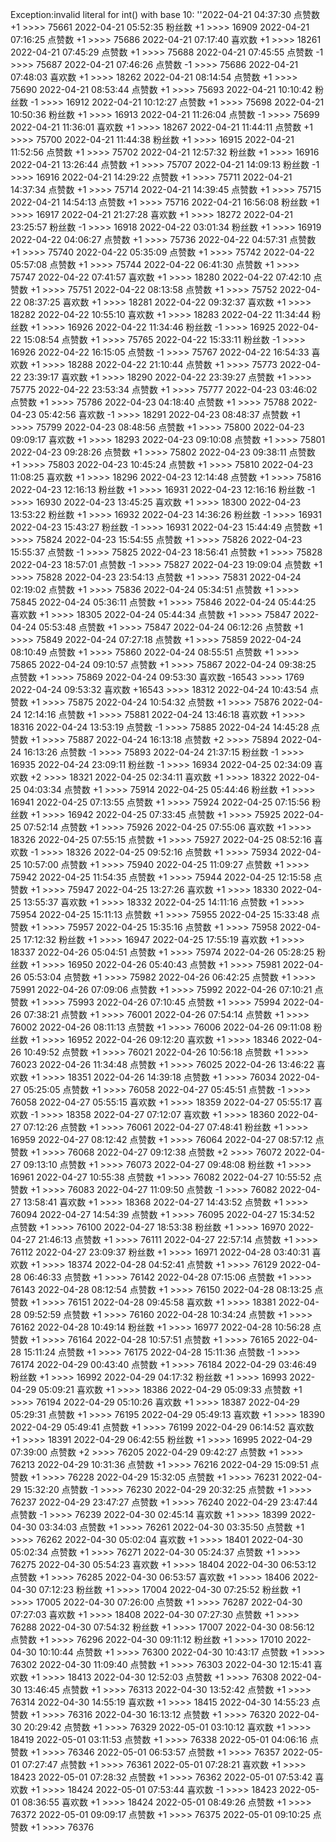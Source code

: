 Exception:invalid literal for int() with base 10: ''2022-04-21  04:37:30   点赞数 +1 >>>> 75661
2022-04-21  05:52:35   粉丝数 +1 >>>> 16909
2022-04-21  07:16:25   点赞数 +1 >>>> 75686
2022-04-21  07:17:40   喜欢数 +1 >>>> 18261
2022-04-21  07:45:29   点赞数 +1 >>>> 75688
2022-04-21  07:45:55   点赞数 -1 >>>> 75687
2022-04-21  07:46:26   点赞数 -1 >>>> 75686
2022-04-21  07:48:03   喜欢数 +1 >>>> 18262
2022-04-21  08:14:54   点赞数 +1 >>>> 75690
2022-04-21  08:53:44   点赞数 +1 >>>> 75693
2022-04-21  10:10:42   粉丝数 -1 >>>> 16912
2022-04-21  10:12:27   点赞数 +1 >>>> 75698
2022-04-21  10:50:36   粉丝数 +1 >>>> 16913
2022-04-21  11:26:04   点赞数 -1 >>>> 75699
2022-04-21  11:36:01   喜欢数 +1 >>>> 18267
2022-04-21  11:44:11   点赞数 +1 >>>> 75700
2022-04-21  11:44:38   粉丝数 +1 >>>> 16915
2022-04-21  11:52:56   点赞数 +1 >>>> 75702
2022-04-21  12:57:32   粉丝数 +1 >>>> 16916
2022-04-21  13:26:44   点赞数 +1 >>>> 75707
2022-04-21  14:09:13   粉丝数 -1 >>>> 16916
2022-04-21  14:29:22   点赞数 +1 >>>> 75711
2022-04-21  14:37:34   点赞数 +1 >>>> 75714
2022-04-21  14:39:45   点赞数 +1 >>>> 75715
2022-04-21  14:54:13   点赞数 +1 >>>> 75716
2022-04-21  16:56:08   粉丝数 +1 >>>> 16917
2022-04-21  21:27:28   喜欢数 +1 >>>> 18272
2022-04-21  23:25:57   粉丝数 -1 >>>> 16918
2022-04-22  03:01:34   粉丝数 +1 >>>> 16919
2022-04-22  04:06:27   点赞数 +1 >>>> 75736
2022-04-22  04:57:31   点赞数 +1 >>>> 75740
2022-04-22  05:35:09   点赞数 +1 >>>> 75742
2022-04-22  05:57:08   点赞数 +1 >>>> 75744
2022-04-22  06:41:30   点赞数 +1 >>>> 75747
2022-04-22  07:41:57   喜欢数 +1 >>>> 18280
2022-04-22  07:42:10   点赞数 +1 >>>> 75751
2022-04-22  08:13:58   点赞数 +1 >>>> 75752
2022-04-22  08:37:25   喜欢数 +1 >>>> 18281
2022-04-22  09:32:37   喜欢数 +1 >>>> 18282
2022-04-22  10:55:10   喜欢数 +1 >>>> 18283
2022-04-22  11:34:44   粉丝数 +1 >>>> 16926
2022-04-22  11:34:46   粉丝数 -1 >>>> 16925
2022-04-22  15:08:54   点赞数 +1 >>>> 75765
2022-04-22  15:33:11   粉丝数 -1 >>>> 16926
2022-04-22  16:15:05   点赞数 -1 >>>> 75767
2022-04-22  16:54:33   喜欢数 +1 >>>> 18288
2022-04-22  21:10:44   点赞数 +1 >>>> 75773
2022-04-22  23:39:17   喜欢数 +1 >>>> 18290
2022-04-22  23:39:27   点赞数 +1 >>>> 75775
2022-04-22  23:53:34   点赞数 +1 >>>> 75777
2022-04-23  03:46:02   点赞数 +1 >>>> 75786
2022-04-23  04:18:40   点赞数 +1 >>>> 75788
2022-04-23  05:42:56   喜欢数 -1 >>>> 18291
2022-04-23  08:48:37   点赞数 +1 >>>> 75799
2022-04-23  08:48:56   点赞数 +1 >>>> 75800
2022-04-23  09:09:17   喜欢数 +1 >>>> 18293
2022-04-23  09:10:08   点赞数 +1 >>>> 75801
2022-04-23  09:28:26   点赞数 +1 >>>> 75802
2022-04-23  09:38:11   点赞数 +1 >>>> 75803
2022-04-23  10:45:24   点赞数 +1 >>>> 75810
2022-04-23  11:08:25   喜欢数 +1 >>>> 18296
2022-04-23  12:14:48   点赞数 +1 >>>> 75816
2022-04-23  12:16:13   粉丝数 +1 >>>> 16931
2022-04-23  12:16:16   粉丝数 -1 >>>> 16930
2022-04-23  13:45:25   喜欢数 +1 >>>> 18300
2022-04-23  13:53:22   粉丝数 +1 >>>> 16932
2022-04-23  14:36:26   粉丝数 -1 >>>> 16931
2022-04-23  15:43:27   粉丝数 -1 >>>> 16931
2022-04-23  15:44:49   点赞数 +1 >>>> 75824
2022-04-23  15:54:55   点赞数 +1 >>>> 75826
2022-04-23  15:55:37   点赞数 -1 >>>> 75825
2022-04-23  18:56:41   点赞数 +1 >>>> 75828
2022-04-23  18:57:01   点赞数 -1 >>>> 75827
2022-04-23  19:09:04   点赞数 +1 >>>> 75828
2022-04-23  23:54:13   点赞数 +1 >>>> 75831
2022-04-24  02:19:02   点赞数 +1 >>>> 75836
2022-04-24  05:34:51   点赞数 +1 >>>> 75845
2022-04-24  05:36:11   点赞数 +1 >>>> 75846
2022-04-24  05:44:25   喜欢数 +1 >>>> 18305
2022-04-24  05:44:34   点赞数 +1 >>>> 75847
2022-04-24  05:53:48   点赞数 +1 >>>> 75847
2022-04-24  06:12:26   点赞数 +1 >>>> 75849
2022-04-24  07:27:18   点赞数 +1 >>>> 75859
2022-04-24  08:10:49   点赞数 +1 >>>> 75860
2022-04-24  08:55:51   点赞数 +1 >>>> 75865
2022-04-24  09:10:57   点赞数 +1 >>>> 75867
2022-04-24  09:38:25   点赞数 +1 >>>> 75869
2022-04-24  09:53:30   喜欢数 -16543 >>>> 1769
2022-04-24  09:53:32   喜欢数 +16543 >>>> 18312
2022-04-24  10:43:54   点赞数 +1 >>>> 75875
2022-04-24  10:54:32   点赞数 +1 >>>> 75876
2022-04-24  12:14:16   点赞数 +1 >>>> 75881
2022-04-24  13:46:18   喜欢数 +1 >>>> 18316
2022-04-24  13:53:19   点赞数 -1 >>>> 75885
2022-04-24  14:45:28   点赞数 +1 >>>> 75887
2022-04-24  16:13:18   点赞数 +2 >>>> 75894
2022-04-24  16:13:26   点赞数 -1 >>>> 75893
2022-04-24  21:37:15   粉丝数 -1 >>>> 16935
2022-04-24  23:09:11   粉丝数 -1 >>>> 16934
2022-04-25  02:34:09   喜欢数 +2 >>>> 18321
2022-04-25  02:34:11   喜欢数 +1 >>>> 18322
2022-04-25  04:03:34   点赞数 +1 >>>> 75914
2022-04-25  05:44:46   粉丝数 +1 >>>> 16941
2022-04-25  07:13:55   点赞数 +1 >>>> 75924
2022-04-25  07:15:56   粉丝数 +1 >>>> 16942
2022-04-25  07:33:45   点赞数 +1 >>>> 75925
2022-04-25  07:52:14   点赞数 +1 >>>> 75926
2022-04-25  07:55:06   喜欢数 +1 >>>> 18326
2022-04-25  07:55:15   点赞数 +1 >>>> 75927
2022-04-25  08:52:16   喜欢数 -1 >>>> 18326
2022-04-25  09:52:16   点赞数 +1 >>>> 75934
2022-04-25  10:57:00   点赞数 +1 >>>> 75940
2022-04-25  11:09:27   点赞数 +1 >>>> 75942
2022-04-25  11:54:35   点赞数 +1 >>>> 75944
2022-04-25  12:15:58   点赞数 +1 >>>> 75947
2022-04-25  13:27:26   喜欢数 +1 >>>> 18330
2022-04-25  13:55:37   喜欢数 +1 >>>> 18332
2022-04-25  14:11:16   点赞数 +1 >>>> 75954
2022-04-25  15:11:13   点赞数 +1 >>>> 75955
2022-04-25  15:33:48   点赞数 +1 >>>> 75957
2022-04-25  15:35:16   点赞数 +1 >>>> 75958
2022-04-25  17:12:32   粉丝数 +1 >>>> 16947
2022-04-25  17:55:19   喜欢数 +1 >>>> 18337
2022-04-26  05:04:51   点赞数 +1 >>>> 75974
2022-04-26  05:28:25   粉丝数 +1 >>>> 16950
2022-04-26  05:40:43   点赞数 +1 >>>> 75981
2022-04-26  05:53:04   点赞数 +1 >>>> 75982
2022-04-26  06:42:25   点赞数 +1 >>>> 75991
2022-04-26  07:09:06   点赞数 +1 >>>> 75992
2022-04-26  07:10:21   点赞数 +1 >>>> 75993
2022-04-26  07:10:45   点赞数 +1 >>>> 75994
2022-04-26  07:38:21   点赞数 +1 >>>> 76001
2022-04-26  07:54:14   点赞数 +1 >>>> 76002
2022-04-26  08:11:13   点赞数 +1 >>>> 76006
2022-04-26  09:11:08   粉丝数 +1 >>>> 16952
2022-04-26  09:12:20   喜欢数 +1 >>>> 18346
2022-04-26  10:49:52   点赞数 +1 >>>> 76021
2022-04-26  10:56:18   点赞数 +1 >>>> 76023
2022-04-26  11:34:48   点赞数 +1 >>>> 76025
2022-04-26  13:46:22   喜欢数 +1 >>>> 18351
2022-04-26  14:39:18   点赞数 +1 >>>> 76034
2022-04-27  05:25:05   点赞数 +1 >>>> 76058
2022-04-27  05:45:51   点赞数 -1 >>>> 76058
2022-04-27  05:55:15   喜欢数 +1 >>>> 18359
2022-04-27  05:55:17   喜欢数 -1 >>>> 18358
2022-04-27  07:12:07   喜欢数 +1 >>>> 18360
2022-04-27  07:12:26   点赞数 +1 >>>> 76061
2022-04-27  07:48:41   粉丝数 +1 >>>> 16959
2022-04-27  08:12:42   点赞数 +1 >>>> 76064
2022-04-27  08:57:12   点赞数 +1 >>>> 76068
2022-04-27  09:12:38   点赞数 +2 >>>> 76072
2022-04-27  09:13:10   点赞数 +1 >>>> 76073
2022-04-27  09:48:08   粉丝数 +1 >>>> 16961
2022-04-27  10:55:38   点赞数 +1 >>>> 76082
2022-04-27  10:55:52   点赞数 +1 >>>> 76083
2022-04-27  11:09:50   点赞数 -1 >>>> 76082
2022-04-27  13:58:41   喜欢数 +1 >>>> 18368
2022-04-27  14:43:52   点赞数 +1 >>>> 76094
2022-04-27  14:54:39   点赞数 +1 >>>> 76095
2022-04-27  15:34:52   点赞数 +1 >>>> 76100
2022-04-27  18:53:38   粉丝数 +1 >>>> 16970
2022-04-27  21:46:13   点赞数 +1 >>>> 76111
2022-04-27  22:57:14   点赞数 +1 >>>> 76112
2022-04-27  23:09:37   粉丝数 +1 >>>> 16971
2022-04-28  03:40:31   喜欢数 +1 >>>> 18374
2022-04-28  04:52:41   点赞数 +1 >>>> 76129
2022-04-28  06:46:33   点赞数 +1 >>>> 76142
2022-04-28  07:15:06   点赞数 +1 >>>> 76143
2022-04-28  08:12:54   点赞数 +1 >>>> 76150
2022-04-28  08:13:25   点赞数 +1 >>>> 76151
2022-04-28  09:45:58   喜欢数 +1 >>>> 18381
2022-04-28  09:52:59   点赞数 +1 >>>> 76160
2022-04-28  10:34:24   点赞数 +1 >>>> 76162
2022-04-28  10:49:14   粉丝数 +1 >>>> 16977
2022-04-28  10:56:28   点赞数 +1 >>>> 76164
2022-04-28  10:57:51   点赞数 +1 >>>> 76165
2022-04-28  15:11:24   点赞数 +1 >>>> 76175
2022-04-28  15:11:36   点赞数 -1 >>>> 76174
2022-04-29  00:43:40   点赞数 +1 >>>> 76184
2022-04-29  03:46:49   粉丝数 +1 >>>> 16992
2022-04-29  04:17:32   粉丝数 +1 >>>> 16993
2022-04-29  05:09:21   喜欢数 +1 >>>> 18386
2022-04-29  05:09:33   点赞数 +1 >>>> 76194
2022-04-29  05:10:26   喜欢数 +1 >>>> 18387
2022-04-29  05:29:31   点赞数 +1 >>>> 76195
2022-04-29  05:49:13   喜欢数 +1 >>>> 18390
2022-04-29  05:49:41   点赞数 +1 >>>> 76199
2022-04-29  06:14:52   喜欢数 +1 >>>> 18391
2022-04-29  06:42:55   粉丝数 +1 >>>> 16995
2022-04-29  07:39:00   点赞数 +2 >>>> 76205
2022-04-29  09:42:27   点赞数 +1 >>>> 76213
2022-04-29  10:31:36   点赞数 +1 >>>> 76216
2022-04-29  15:09:51   点赞数 +1 >>>> 76228
2022-04-29  15:32:05   点赞数 +1 >>>> 76231
2022-04-29  15:32:20   点赞数 -1 >>>> 76230
2022-04-29  20:32:25   点赞数 +1 >>>> 76237
2022-04-29  23:47:27   点赞数 +1 >>>> 76240
2022-04-29  23:47:44   点赞数 -1 >>>> 76239
2022-04-30  02:45:14   喜欢数 +1 >>>> 18399
2022-04-30  03:34:03   点赞数 +1 >>>> 76261
2022-04-30  03:35:50   点赞数 +1 >>>> 76262
2022-04-30  05:02:04   喜欢数 +1 >>>> 18401
2022-04-30  05:02:34   点赞数 +1 >>>> 76271
2022-04-30  05:24:37   点赞数 +1 >>>> 76275
2022-04-30  05:54:23   喜欢数 +1 >>>> 18404
2022-04-30  06:53:12   点赞数 +1 >>>> 76285
2022-04-30  06:53:57   喜欢数 +1 >>>> 18406
2022-04-30  07:12:23   粉丝数 +1 >>>> 17004
2022-04-30  07:25:52   粉丝数 +1 >>>> 17005
2022-04-30  07:26:00   点赞数 +1 >>>> 76287
2022-04-30  07:27:03   喜欢数 +1 >>>> 18408
2022-04-30  07:27:30   点赞数 +1 >>>> 76288
2022-04-30  07:54:32   粉丝数 +1 >>>> 17007
2022-04-30  08:56:12   点赞数 +1 >>>> 76296
2022-04-30  09:11:12   粉丝数 +1 >>>> 17010
2022-04-30  10:10:44   点赞数 +1 >>>> 76300
2022-04-30  10:43:17   点赞数 +1 >>>> 76302
2022-04-30  11:09:40   点赞数 +1 >>>> 76303
2022-04-30  12:15:41   喜欢数 +1 >>>> 18413
2022-04-30  12:52:03   点赞数 +1 >>>> 76308
2022-04-30  13:46:45   点赞数 +1 >>>> 76313
2022-04-30  13:52:42   点赞数 +1 >>>> 76314
2022-04-30  14:55:19   喜欢数 +1 >>>> 18415
2022-04-30  14:55:23   点赞数 +1 >>>> 76316
2022-04-30  16:13:12   点赞数 +1 >>>> 76320
2022-04-30  20:29:42   点赞数 +1 >>>> 76329
2022-05-01  03:10:12   喜欢数 +1 >>>> 18419
2022-05-01  03:11:53   点赞数 +1 >>>> 76338
2022-05-01  04:06:16   点赞数 +1 >>>> 76346
2022-05-01  06:53:57   点赞数 +1 >>>> 76357
2022-05-01  07:27:47   点赞数 +1 >>>> 76361
2022-05-01  07:28:21   喜欢数 +1 >>>> 18423
2022-05-01  07:28:32   点赞数 +1 >>>> 76362
2022-05-01  07:53:42   喜欢数 +1 >>>> 18424
2022-05-01  07:53:44   喜欢数 -1 >>>> 18423
2022-05-01  08:36:55   喜欢数 +1 >>>> 18424
2022-05-01  08:49:26   点赞数 +1 >>>> 76372
2022-05-01  09:09:17   点赞数 +1 >>>> 76375
2022-05-01  09:10:25   点赞数 +1 >>>> 76376
